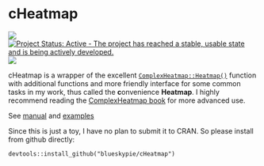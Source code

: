 
<!-- README.md is generated from README.Rmd. Please edit that file -->
# cHeatmap

[![](https://img.shields.io/badge/devel%20version-0.4.0-blue.svg)](https://github.com/blueskypie/cHeatmap) [![Project Status: Active - The project has reached a stable, usable state and is being actively developed.](https://www.repostatus.org/badges/latest/active.svg)](https://www.repostatus.org/#active) [![](https://img.shields.io/badge/lifecycle-stable-brightgreen.svg)](https://lifecycle.r-lib.org/articles/stages.html#stable)

cHeatmap is a wrapper of the excellent [`ComplexHeatmap::Heatmap()`](https://jokergoo.github.io/ComplexHeatmap/reference/Heatmap.html) function with additional functions and more friendly interface for some common tasks in my work, thus called the **c**onvenience **Heatmap**. I highly recommend reading the [ComplexHeatmap book](https://jokergoo.github.io/ComplexHeatmap-reference/book/index.html) for more advanced use.

See [manual](https://blueskypie.github.io/cHeatmap/reference/index.html) and [examples](https://blueskypie.github.io/cHeatmap/articles/cHeatmap-intro.html)

Since this is just a toy, I have no plan to submit it to CRAN. So please install from github directly:

`devtools::install_github("blueskypie/cHeatmap")`
